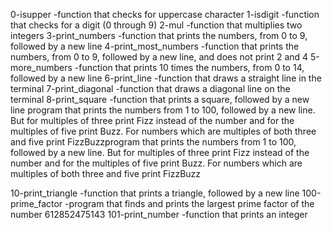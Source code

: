 0-isupper -function that checks for uppercase character
1-isdigit -function that checks for a digit (0 through 9)
2-mul -function that multiplies two integers
3-print_numbers -function that prints the numbers, from 0 to 9, followed by a new line
4-print_most_numbers -function that prints the numbers, from 0 to 9, followed by a new line, and does not print 2 and 4
5-more_numbers -function that prints 10 times the numbers, from 0 to 14, followed by a new line
 6-print_line -function that draws a straight line in the terminal
7-print_diagonal -function that draws a diagonal line on the terminal
8-print_square -function that prints a square, followed by a new line
program that prints the numbers from 1 to 100, followed by a new line. But for multiples of three print Fizz instead of the number and for the multiples of five print Buzz. For numbers which are multiples of both three and five print FizzBuzzprogram that prints the numbers from 1 to 100, followed by a new line. But for multiples of three print Fizz instead of the number and for the multiples of five print Buzz. For numbers which are multiples of both three and five print FizzBuzz

10-print_triangle -function that prints a triangle, followed by a new line
100-prime_factor -program that finds and prints the largest prime factor of the number 612852475143
101-print_number -function that prints an integer
